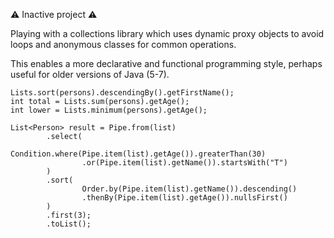 ⚠️ Inactive project ⚠️

Playing with a collections library which uses dynamic proxy objects 
to avoid loops and anonymous classes for common operations.

This enables a more declarative and functional programming style,
perhaps useful for older versions of Java (5-7).

```
Lists.sort(persons).descendingBy().getFirstName();
int total = Lists.sum(persons).getAge();
int lower = Lists.minimum(persons).getAge();

List<Person> result = Pipe.from(list)
        .select(
                Condition.where(Pipe.item(list).getAge()).greaterThan(30)
                .or(Pipe.item(list).getName()).startsWith("T")
        )
        .sort(
                Order.by(Pipe.item(list).getName()).descending()
                .thenBy(Pipe.item(list).getAge()).nullsFirst()
        )
        .first(3);
        .toList();
```


